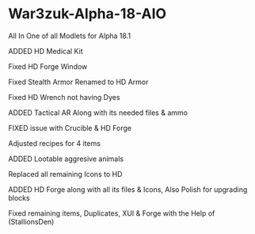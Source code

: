 # War3zuk-Alpha-18-AIO

All In One of all Modlets for Alpha 18.1

ADDED HD Medical Kit

Fixed HD Forge Window

Fixed Stealth Armor Renamed to HD Armor

Fixed HD Wrench not having Dyes

ADDED Tactical AR Along with its needed files & ammo

FIXED issue with Crucible & HD Forge

Adjusted recipes for 4 items

ADDED Lootable aggresive animals

Replaced all remaining Icons to HD

ADDED HD Forge along with all its files & Icons, Also Polish for upgrading blocks

Fixed remaining items, Duplicates, XUI & Forge with the Help of (StallionsDen)
